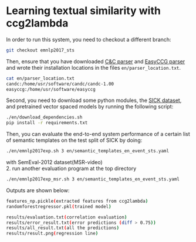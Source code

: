 # Learning textual similarity with ccg2lambda

In order to run this system, you need to checkout a different branch:

```bash
git checkout emnlp2017_sts
```

Then, ensure that you have downloaded [C&C parser](http://www.cl.cam.ac.uk/~sc609/candc-1.00.html)
and [EasyCCG parser](https://github.com/mikelewis0/easyccg) and wrote their installation locations
in the files `en/parser_location.txt`.
```bash
cat en/parser_location.txt
candc:/home/usr/software/candc/candc-1.00
easyccg:/home/usr/software/easyccg
```
Second, you need to download some python modules,
the [SICK dataset](http://alt.qcri.org/semeval2014/task1/index.php?id=data-and-tools),
and pretrained vector spaced models
by running the following script:

```bash
./en/download_dependencies.sh
pip install -r requirements.txt
```

Then, you can evaluate the end-to-end system performance of a certain list of semantic templates on
the test split of SICK by doing:

```bash
./en/emnlp2017exp.sh 3 en/semantic_templates_en_event_sts.yaml
```

with SemEval-2012 dataset(MSR-video)  
2. run another evaluation program at the top directory
```bash
./en/emnlp2017exp_msr.sh 3 en/semantic_templates_en_event_sts.yaml
```

Outputs are shown below:
```bash
features_np.pickle(extracted features from ccg2lambda)
randomforestregressor.pkl(trained model)

results/evaluation.txt(correlation evaluation)
results/error_result.txt(error predictions (diff > 0.75))
results/all_result.txt(all the predictions)
results/result.png(regression line)
```
